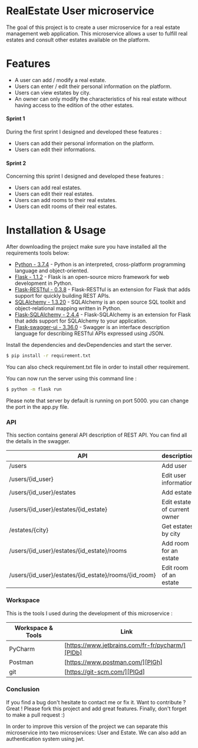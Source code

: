 # RealEstate User microservice


The goal of this project is to create a user microservice for a real estate management web application. This microservice allows a user to fulfill real estates and consult other estates available on the platform. 

# Features

  - A user can add / modify a real estate.
  - Users can enter / edit their personal information on the platform.
  - Users can view estates by city.
  - An owner can only modify the characteristics of his real estate without having access to the edition of the other estates.

#### Sprint 1
During the first sprint I designed and developed these features : 
  - Users can add their personal information on the platform.
  - Users can edit their informations.

#### Sprint 2
Concerning this sprint I designed and developed these features : 
  - Users can add real estates.
  - Users can edit their real estates.
  - Users can add rooms to their real estates.
  - Users can edit rooms of their real estates.

# Installation & Usage

After downloading the project make sure you have installed all the requirements tools below:

* [Python - 3.7.4] - Python is an interpreted, cross-platform programming language and object-oriented.
* [Flask - 1.1.2] - Flask is an open-source micro framework for web development in Python.
* [Flask-RESTful - 0.3.8] - Flask-RESTful is an extension for Flask that adds support for quickly building REST APIs.
* [SQLAlchemy - 1.3.20] - SQLAlchemy is an open source SQL toolkit and object-relational mapping written in Python.
* [Flask-SQLAlchemy - 2.4.4] - Flask-SQLAlchemy is an extension for Flask that adds support for SQLAlchemy to your application.
* [Flask-swagger-ui - 3.36.0] - Swagger is an interface description language for describing RESTful APIs expressed using JSON.

Install the dependencies and devDependencies and start the server.

```sh
$ pip install -r requirement.txt
```

You can also check requirement.txt file in order to install other requirement.

You can now run the server using this command line : 
```sh
$ python -m flask run
```
Please note that server by default is running on port 5000. you can change the port in the app.py file.

   [Flask - 1.1.2]: <https://flask.palletsprojects.com/en/1.1.x/>
   [Python - 3.7.4]: <https://www.python.org/>
   [Flask-RESTful - 0.3.8]: <https://flask-restful.readthedocs.io/en/latest/>
   [SQLAlchemy - 1.3.20]: <https://www.sqlalchemy.org/>
   [Flask-SQLAlchemy - 2.4.4]: <https://flask-sqlalchemy.palletsprojects.com/en/2.x/>
   [Flask-swagger-ui - 3.36.0]: <https://swagger.io/>
 
### API

This section contains general API description of REST API. You can find all the details in the swagger.

| API | description |
| ------ | ------ |
| /users | Add user |
| /users/{id_user} | Edit user information |
| /users/{id_user}/estates | Add estate |
| /users/{id_user}/estates/{id_estate} | Edit estate of current owner |
| /estates/{city} | Get estates by city |
| /users/{id_user}/estates/{id_estate}/rooms | Add room for an estate |
| /users/{id_user}/estates/{id_estate}/rooms/{id_room} | Edit room of an estate |

### Workspace

This is the tools I used during the development of this microservice :

| Workspace & Tools | Link |
| ------ | ------ |
| PyCharm | [https://www.jetbrains.com/fr-fr/pycharm/][PlDb] |
| Postman | [https://www.postman.com/][PlGh] |
| git | [https://git-scm.com/][PlGd] |

### Conclusion

If you find a bug don't hesitate to contact me or fix it.
Want to contribute ? Great ! Please fork this project and add great features. Finally, don't forget to make a pull request :)

In order to improve this version of the project we can separate this microservice into two microservices: User and Estate.
We can also add an authentication system using jwt.

[//]: # (These are reference links used in the body of this note and get stripped out when the markdown processor does its job. There is no need to format nicely because it shouldn't be seen. Thanks SO - http://stackoverflow.com/questions/4823468/store-comments-in-markdown-syntax)

   [PlDb]: <https://github.com/joemccann/dillinger/tree/master/plugins/dropbox/README.md>
   [PlGh]: <https://github.com/joemccann/dillinger/tree/master/plugins/github/README.md>
   [PlGd]: <https://github.com/joemccann/dillinger/tree/master/plugins/googledrive/README.md>
   [PlOd]: <https://github.com/joemccann/dillinger/tree/master/plugins/onedrive/README.md>
   [PlMe]: <https://github.com/joemccann/dillinger/tree/master/plugins/medium/README.md>
   [PlGa]: <https://github.com/RahulHP/dillinger/blob/master/plugins/googleanalytics/README.md>
